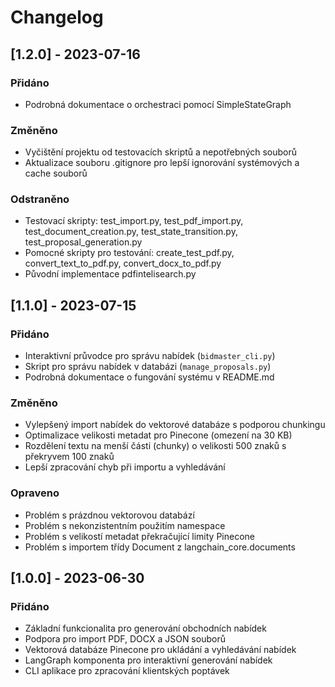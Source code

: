 # Changelog

## [1.2.0] - 2023-07-16

### Přidáno
- Podrobná dokumentace o orchestraci pomocí SimpleStateGraph

### Změněno
- Vyčištění projektu od testovacích skriptů a nepotřebných souborů
- Aktualizace souboru .gitignore pro lepší ignorování systémových a cache souborů

### Odstraněno
- Testovací skripty: test_import.py, test_pdf_import.py, test_document_creation.py, test_state_transition.py, test_proposal_generation.py
- Pomocné skripty pro testování: create_test_pdf.py, convert_text_to_pdf.py, convert_docx_to_pdf.py
- Původní implementace pdfintelisearch.py

## [1.1.0] - 2023-07-15

### Přidáno
- Interaktivní průvodce pro správu nabídek (`bidmaster_cli.py`)
- Skript pro správu nabídek v databázi (`manage_proposals.py`)
- Podrobná dokumentace o fungování systému v README.md

### Změněno
- Vylepšený import nabídek do vektorové databáze s podporou chunkingu
- Optimalizace velikosti metadat pro Pinecone (omezení na 30 KB)
- Rozdělení textu na menší části (chunky) o velikosti 500 znaků s překryvem 100 znaků
- Lepší zpracování chyb při importu a vyhledávání

### Opraveno
- Problém s prázdnou vektorovou databází
- Problém s nekonzistentním použitím namespace
- Problém s velikostí metadat překračující limity Pinecone
- Problém s importem třídy Document z langchain_core.documents

## [1.0.0] - 2023-06-30

### Přidáno
- Základní funkcionalita pro generování obchodních nabídek
- Podpora pro import PDF, DOCX a JSON souborů
- Vektorová databáze Pinecone pro ukládání a vyhledávání nabídek
- LangGraph komponenta pro interaktivní generování nabídek
- CLI aplikace pro zpracování klientských poptávek 